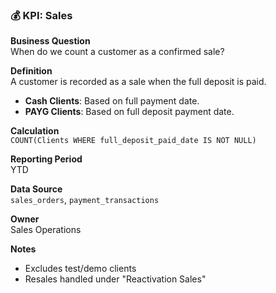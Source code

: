 ### 💰 KPI: Sales

**Business Question**  
When do we count a customer as a confirmed sale?

**Definition**  
A customer is recorded as a sale when the full deposit is paid.  
- **Cash Clients**: Based on full payment date.  
- **PAYG Clients**: Based on full deposit payment date.

**Calculation**  
`COUNT(Clients WHERE full_deposit_paid_date IS NOT NULL)`

**Reporting Period**  
YTD

**Data Source**  
`sales_orders`, `payment_transactions`

**Owner**  
Sales Operations

**Notes**  
- Excludes test/demo clients  
- Resales handled under "Reactivation Sales"
